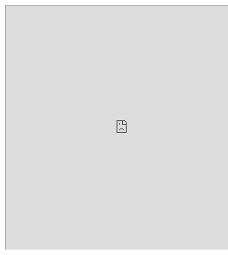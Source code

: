

<iframe src="https://tecnoloxia.org/mclon/estrutura/montaxe/" width="800" height="800" align="center">

